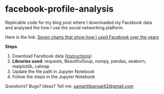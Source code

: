 # facebook-profile-analysis

Replicable code for my blog post where I downloaded my Facebook data and analysed the how I use the social networking platform. 

Here is the link: [Seven charts that show how I used Facebook over the years](https://medium.com/@bansalsamarth/seven-charts-that-show-how-i-used-facebook-over-the-years-bc7e8b3b5170)

**Steps**
1. Download Facebook data ([Instructions](https://www.facebook.com/help/1701730696756992))
2. **Libraries used**: requests, BeautifulSoup, numpy, pandas, seaborn, matplotlib, calmap
3. Update the file path in Jupyter Notebook
4. Follow the steps in the Jupyter Notebook

Questions? Bugs? Ideas? Tell me: samarthbansal42@gmail.com